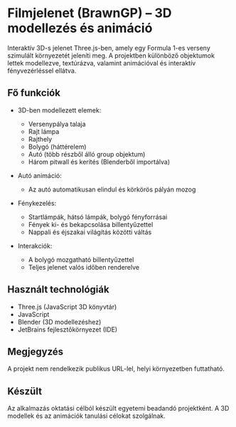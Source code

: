 # Filmjelenet (BrawnGP) – 3D modellezés és animáció

Interaktív 3D-s jelenet Three.js-ben, amely egy Formula 1-es verseny szimulált környezetét jeleníti meg.
A projektben különböző objektumok lettek modellezve, textúrázva, valamint animációval és interaktív fényvezérléssel ellátva.

## Fő funkciók

- 3D-ben modellezett elemek:
  - Versenypálya talaja
  - Rajt lámpa
  - Rajthely
  - Bolygó (háttérelem)
  - Autó (több részből álló group objektum)
  - Három pitwall és kerítés (Blenderből importálva)

- Autó animáció:
  - Az autó automatikusan elindul és körkörös pályán mozog

- Fénykezelés:
  - Startlámpák, hátsó lámpák, bolygó fényforrásai
  - Fények ki- és bekapcsolása billentyűzettel
  - Nappali és éjszakai világítás közötti váltás

- Interakciók:
  - A bolygó mozgatható billentyűzettel
  - Teljes jelenet valós időben renderelve

## Használt technológiák

- Three.js (JavaScript 3D könyvtár)
- JavaScript
- Blender (3D modellezéshez)
- JetBrains fejlesztőkörnyezet (IDE)

## Megjegyzés

A projekt nem rendelkezik publikus URL-lel, helyi környezetben futtatható.

## Készült

Az alkalmazás oktatási célból készült egyetemi beadandó projektként. A 3D modellek és az animációk tanulási célokat szolgálnak.
